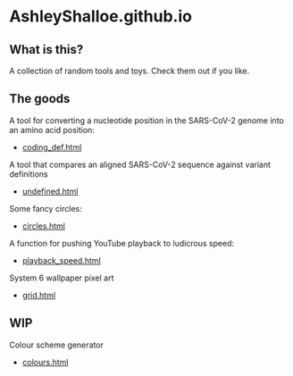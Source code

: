 # AshleyShalloe.github.io

## What is this?

A collection of random tools and toys. Check them out if you like.

## The goods

A tool for converting a nucleotide position in the SARS-CoV-2 genome into an amino acid position:

* [coding_def.html](https://ashleyshalloe.github.io/coding_def.html)

A tool that compares an aligned SARS-CoV-2 sequence against variant definitions

* [undefined.html](https://ashleyshalloe.github.io/undefined.html)

Some fancy circles:

* [circles.html](https://ashleyshalloe.github.io/circles.html)

A function for pushing YouTube playback to ludicrous speed:

* [playback_speed.html](https://ashleyshalloe.github.io/playback_speed.html)

System 6 wallpaper pixel art

* [grid.html](https://ashleyshalloe.github.io/grid.html)

## WIP

Colour scheme generator

* [colours.html](https://ashleyshalloe.github.io/colours.html)

